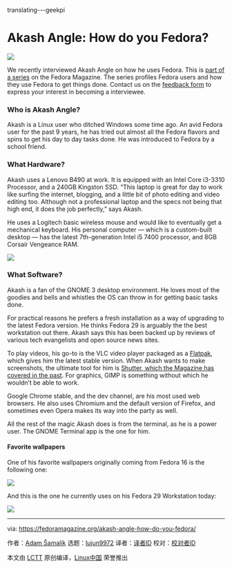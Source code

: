 translating---geekpi

Akash Angle: How do you Fedora?
======
![](https://fedoramagazine.org/wp-content/uploads/2018/11/akash-angle-816x345.jpg)

We recently interviewed Akash Angle on how he uses Fedora. This is [part of a series][1] on the Fedora Magazine. The series profiles Fedora users and how they use Fedora to get things done. Contact us on the [feedback form][2] to express your interest in becoming a interviewee.

### Who is Akash Angle?

Akash is a Linux user who ditched Windows some time ago. An avid Fedora user for the past 9 years, he has tried out almost all the Fedora flavors and spins to get his day to day tasks done. He was introduced to Fedora by a school friend.

### What Hardware?

Akash uses a Lenovo B490 at work. It is equipped with an Intel Core i3-3310 Processor, and a 240GB Kingston SSD. “This laptop is great for day to work like surfing the internet, blogging, and a little bit of photo editing and video editing too. Although not a professional laptop and the specs not being that high end, it does the job perfectly,” says Akash.

He uses a Logitech basic wireless mouse and would like to eventually get a mechanical keyboard. His personal computer — which is a custom-built desktop — has the latest 7th-generation Intel i5 7400 processor, and 8GB Corsair Vengeance RAM.

![][3]

### What Software?

Akash is a fan of the GNOME 3 desktop environment. He loves most of the goodies and bells and whistles the OS can throw in for getting basic tasks done.

For practical reasons he prefers a fresh installation as a way of upgrading to the latest Fedora version. He thinks Fedora 29 is arguably the the best workstation out there. Akash says this has been backed up by reviews of various tech evangelists and open source news sites.

To play videos, his go-to is the VLC video player packaged as a [Flatpak][4], which gives him the latest stable version. When Akash wants to make screenshots, the ultimate tool for him is [Shutter, which the Magazine has covered in the past][5]. For graphics, GIMP is something without which he wouldn’t be able to work.

Google Chrome stable, and the dev channel, are his most used web browsers. He also uses Chromium and the default version of Firefox, and sometimes even Opera makes its way into the party as well.

All the rest of the magic Akash does is from the terminal, as he is a power user. The GNOME Terminal app is the one for him.

#### Favorite wallpapers

One of his favorite wallpapers originally coming from Fedora 16 is the following one:

![][6]

And this is the one he currently uses on his Fedora 29 Workstation today:

![][7]


--------------------------------------------------------------------------------

via: https://fedoramagazine.org/akash-angle-how-do-you-fedora/

作者：[Adam Šamalík][a]
选题：[lujun9972][b]
译者：[译者ID](https://github.com/译者ID)
校对：[校对者ID](https://github.com/校对者ID)

本文由 [LCTT](https://github.com/LCTT/TranslateProject) 原创编译，[Linux中国](https://linux.cn/) 荣誉推出

[a]: https://fedoramagazine.org/author/asamalik/
[b]: https://github.com/lujun9972
[1]: https://fedoramagazine.org/tag/how-do-you-fedora/
[2]: https://fedoramagazine.org/submit-an-idea-or-tip/
[3]: https://fedoramagazine.org/wp-content/uploads/2018/11/akash-angle-desktop-300x259.png
[4]: https://fedoramagazine.org/getting-started-flatpak/
[5]: https://fedoramagazine.org/screenshot-everything-shutter-fedora/
[6]: https://fedoramagazine.org/wp-content/uploads/2018/11/Fedora-16-300x188.png
[7]: https://fedoramagazine.org/wp-content/uploads/2018/11/wallpaper2you_72588-300x169.jpg

